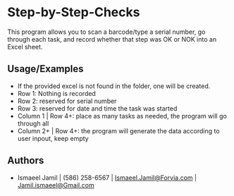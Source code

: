 # Step-by-Step-Checks
This program allows you to scan a barcode/type a serial number, go through each task, and record whether that step was OK or NOK into an Excel sheet.

## Usage/Examples

- If the provided excel is not found in the folder, one will be created.
- Row 1: Nothing is recorded
- Row 2: reserved for serial number
- Row 3: reserved for date and time the task was started
- Column 1 | Row 4+: place as many tasks as needed, the program will go through all 
- Column 2+ | Row 4+: the program will generate the data according to user inpout, keep empty


## Authors

- Ismaeel Jamil | (586) 258-6567 | Ismaeel.Jamil@Forvia.com | Jamil.ismaeel@Gmail.com
